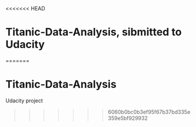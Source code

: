 <<<<<<< HEAD
# Titanic-Data-Analysis, sibmitted to Udacity
=======
# Titanic-Data-Analysis
Udacity project
>>>>>>> 6060b0bc0b3ef95f67b37bd335e359e5bf929932

